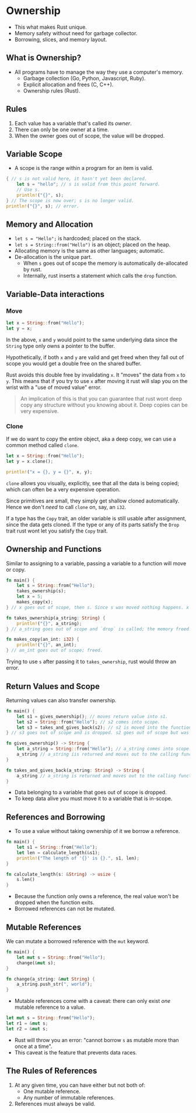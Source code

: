 # Ownership

- This what makes Rust unique.
- Memory safety without need for garbage collector. 
- Borrowing, slices, and memory layout.

## What is Ownership?

- All programs have to manage the way they use a computer's memory.
    - Garbage collection (Go, Python, Javascript, Ruby).
    - Explicit allocation and frees (C, C++).
    - Ownership rules (Rust).

## Rules

1. Each value has a variable that's called its _owner_.
2. There can only be one owner at a time.
3. When the owner goes out of scope, the value will be dropped.

## Variable Scope

- A scope is the range within a program for an item is valid.

```rust
{ // s is not valid here, it hasn't yet been declared.
    let s = "hello"; // s is valid from this point forward.
    // Use s.
    println!("{}", s);
} // The scope is now over; s is no longer valid.
println!("{}", s); // error.
```

## Memory and Allocation

- `let s = "Hello";` is hardcoded; placed on the stack.
- `let s = String::from("Hello")` is an object; placed on the heap.
- Allocating memory is the same as other languages; automatic.
- De-allocation is the unique part.
    - When `s` goes out of scope the memory is automatically de-allocated by rust. 
    - Internally, rust inserts a statement which calls the `drop` function.

## Variable-Data interactions

### Move

```rust
let x = String::from("Hello");
let y = x;
```

In the above, `x` and `y` would point to the same underlying data since the `String` type only owns a pointer to the buffer.

Hypothetically, if both `x` and `y` are valid and get freed when they fall out of scope you would get a double free on the shared buffer.

Rust avoids this double free by invalidating `x`. It "moves" the data from `x` to `y`. This means that if you try to use `x` after moving it rust will slap you on the wrist with a "use of moved value" error.

> An implication of this is that you can guarantee that rust wont deep copy any structure without you knowing about it. Deep copies can be very expensive.  

### Clone

If we do want to copy the entire object, aka a deep copy, we can use a common method called `clone`.

```rust
let x = String::from("Hello");
let y = x.clone();

println!("x = {}, y = {}", x, y);
```

`clone` allows you visually, explicitly, see that all the data is being copied; which can often be a very expensive operation.

Since primitives are small, they simply get shallow cloned automatically. Hence we don't _need_ to call `clone` on, say, an `i32`.

If a type has the `Copy` trait, an older variable is still usable after assignment, since the data gets cloned. If the type or any of its parts satisfy the `Drop` trait rust wont let you satisfy the `Copy` trait.

## Ownership and Functions

Similar to assigning to a variable, passing a variable to a function will move or copy.

```rust 
fn main() {
    let s = String::from("Hello");
    takes_ownership(s);
    let x = 5;
    makes_copy(x);
} // x goes out of scope, then s. Since s was moved nothing happens. x is freed.

fn takes_ownership(a_string: String) {
    println!("{}", a_string);
} // a_string goes out of scope and `drop` is called; the memory freed.

fn makes_copy(an_int: i32) {
    println!("{}", an_int);
} // an_int goes out of scope; freed.
```

Trying to use `s` after passing it to `takes_ownership`, rust would throw an error.

## Return Values and Scope

Returning values can also transfer ownership.

```rust
fn main() {
    let s1 = gives_ownership(); // moves return value into s1.
    let s2 = String::from("Hello"); // s2 comes into scope.
    let s3 = takes_and_gives_back(s2); // s2 is moved into the function and the function's return value is moved into s3.
} // s3 goes out of scope and is dropped. s2 goes out of scope but was moved so nothing happens. s1 goes out of scope and is dropped.

fn gives_ownership() -> String {
    let a_string = String::from("Hello"); // a_string comes into scope.
    a_string // a_string iis returned and moves out to the calling function.
}

fn takes_and_gives_back(a_string: String) -> String {
    a_string // a_string is returned and moves out to the calling function.
}
```

- Data belonging to a variable that goes out of scope is dropped.
- To keep data alive you must move it to a variable that is in-scope.

## References and Borrowing

- To use a value without taking ownership of it we borrow a reference.

```rust
fn main() {
    let s1 = String::from("Hello");
    let len = calculate_length(&s1);
    println!("The length of '{}' is {}.", s1, len);
}

fn calculate_length(s: &String) -> usize {
    s.len()
}
```

- Because the function only owns a reference, the real value won't be dropped when the function exits. 
- Borrowed references can not be mutated.

## Mutable References

We can mutate a borrowed reference with the `mut` keyword.

```rust
fn main() {
    let mut s = String::from("Hello");
    change(&mut s);
}

fn change(a_string: &mut String) {
    a_string.push_str(", world");
}
```

- Mutable references come with a caveat: there can only exist _one_ mutable reference to a value.

```rust
let mut s = String::from("Hello");
let r1 = &mut s;
let r2 = &mut s;
```

- Rust will throw you an error: "cannot borrow `s` as mutable more than once at a time".
- This caveat is the feature that prevents data races.

## The Rules of References

1. At any given time, you can have either but not both of:
    - One mutable reference.
    - Any number of immutable references.
2. References must always be valid.